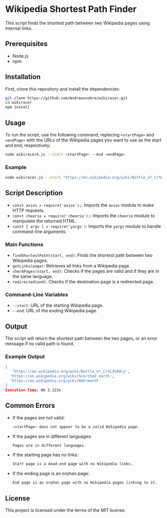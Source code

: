
# Wikipedia Shortest Path Finder

This script finds the shortest path between two Wikipedia pages using internal links.

## Prerequisites

- Node.js
- npm

## Installation

First, clone this repository and install the dependencies:

```sh
git clone https://github.com/Andrewsnobre/wikiracer.git
cd wikiracer
npm install 
```

## Usage

To run the script, use the following command, replacing `<startPage>` and `<endPage>` with the URLs of the Wikipedia pages you want to use as the start and end, respectively:

```sh
node wikiracer4.js --start <startPage> --end <endPage>
```

### Example

```sh
node wikiracer.js --start "https://en.wikipedia.org/wiki/Battle_of_Cr%C3%A9cy" --end "https://en.wikipedia.org/wiki/Wehrmacht"
```

## Script Description

- `const axios = require('axios');`: Imports the `axios` module to make HTTP requests.
- `const cheerio = require('cheerio');`: Imports the `cheerio` module to manipulate the returned HTML.
- `const { argv } = require('yargs')`: Imports the `yargs` module to handle command-line arguments.

### Main Functions

- `findShortestPath(start, end)`: Finds the shortest path between two Wikipedia pages.
- `getLinks(page)`: Retrieves all links from a Wikipedia page.
- `checkPages(start, end)`: Checks if the pages are valid and if they are in the same language.
- `redirected(end)`: Checks if the destination page is a redirected page.

### Command-Line Variables

- `--start`: URL of the starting Wikipedia page.
- `--end`: URL of the ending Wikipedia page.

## Output

The script will return the shortest path between the two pages, or an error message if no valid path is found.

### Example Output

```sh
[
   'https://en.wikipedia.org/wiki/Battle_of_Cr%C3%A9cy',
  'https://en.wikipedia.org/wiki/Scorched_earth',
  'https://en.wikipedia.org/wiki/Wehrmacht'
]
Execution Time: 0m 3.123s

```

## Common Errors

- If the pages are not valid:
  ```sh
  <startPage> does not appear to be a valid Wikipedia page.
  ```

- If the pages are in different languages:

  ```sh
  Pages are in different languages.
- If the starting page has no links:
  ```sh
  Start page is a dead-end page with no Wikipedia links.
- If the ending page is an orphan page:
    ```sh
   End page is an orphan page with no Wikipedia pages linking to it.
    ```

## License

This project is licensed under the terms of the MIT license.
